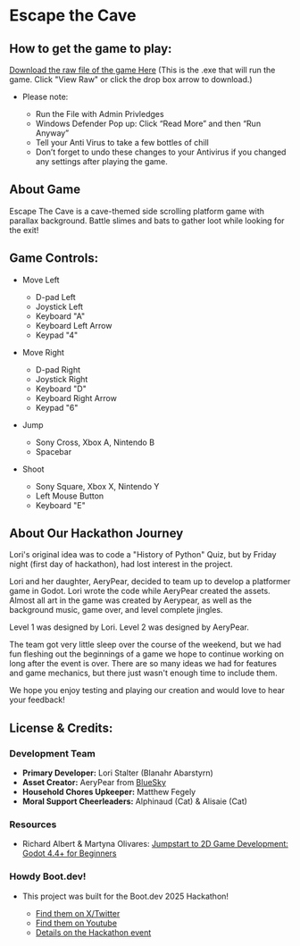 <h1>Escape the Cave</h1>
<linebreak></linebreak>
<h2>How to get the game to play:</h2>
<a href="https://github.com/BlanahrAbarstyrn/EscapeTheCave/blob/main/game-exe/EscapeTheCave.exe">Download the raw file of the game Here</a> (This is the .exe that will run the game. Click "View Raw" or click the drop box arrow to download.)
<ul>
<li>Please note:</li>
<ul>
<li>Run the File with Admin Privledges</li>
<li>Windows Defender Pop up: Click “Read More” and then “Run Anyway”</li>
<li>Tell your Anti Virus to take a few bottles of chill</li>
<li>Don’t forget to undo these changes to your Antivirus if you changed any settings after playing the game.</li>
</ul>
</ul>
<linebreak></linebreak>
<h2>About Game</h2>
<p>Escape The Cave is a cave-themed side scrolling platform game with parallax background. Battle slimes and bats to gather loot while looking for the exit!</p>
<linebreak></linebreak>
<h2>Game Controls:</h2>
<ul>
<li>Move Left</li>
<ul>
  <li>D-pad Left</li>
  <li>Joystick Left</li>
  <li>Keyboard "A"</li>
  <li>Keyboard Left Arrow</li>
  <li>Keypad "4"</li>
</ul>
</ul>
<ul>
<li>Move Right</li>
<ul>
  <li>D-pad Right</li>
  <li>Joystick Right</li>
  <li>Keyboard "D"</li>
  <li>Keyboard Right Arrow</li>
  <li>Keypad "6"</li>
</ul>
</ul>
<ul>
  <li>Jump</li>
  <ul>
    <li>Sony Cross, Xbox A, Nintendo B</li>
    <li>Spacebar</li>
  </ul>
</ul>
<ul>
  <li>Shoot</li>
  <ul>
    <li>Sony Square, Xbox X, Nintendo Y</li>
    <li>Left Mouse Button</li>
    <li>Keyboard "E"</li>
  </ul>
</ul>

<h2>About Our Hackathon Journey</h2>
<p>Lori's original idea was to code a "History of Python" Quiz, but by Friday night (first day of hackathon), had lost interest in the project.</p>
<p>Lori and her daughter, AeryPear, decided to team up to develop a platformer game in Godot. Lori wrote the code while AeryPear created the assets. Almost all art in the game was created by Aerypear, as well as the background music, game over, and level complete jingles.</p>
<p>Level 1 was designed by Lori. Level 2 was designed by AeryPear.</p>
<p>The team got very little sleep over the course of the weekend, but we had fun fleshing out the beginnings of a game we hope to continue working on long after the event is over. There are so many ideas we had for features and game mechanics, but there just wasn't enough time to include them.</p>
<p>We hope you enjoy testing and playing our creation and would love to hear your feedback!</p>
<linebreak></linebreak>
<h2>License & Credits:</h2>
<h3>Development Team</h3>
<ul>
  <li><b>Primary Developer:</b> Lori Stalter (Blanahr Abarstyrn)</li>
  <li><b>Asset Creator:</b> AeryPear from <a href="https://bsky.app/profile/aerypear.bsky.social">BlueSky</a></li>
  <li><b>Household Chores Upkeeper:</b> Matthew Fegely</li>
  <li><b>Moral Support Cheerleaders:</b> Alphinaud (Cat) & Alisaie (Cat)</li>
</ul>
<h3>Resources</h3>
<ul>
  <li>Richard Albert & Martyna Olivares: <a href="https://www.udemy.com/course/jumpstart-to-2d-game-development-godot-4-for-beginners/">Jumpstart to 2D Game Development: Godot 4.4+ for Beginners</a></li>
</ul>
<h3>Howdy Boot.dev!</h3>
<ul>
  <li>This project was built for the Boot.dev 2025 Hackathon!</li>
  <ul>
    <li><a href="https://x.com/bootdotdev">Find them on X/Twitter</a></li>
    <li><a href="https://www.youtube.com/@bootdotdev">Find them on Youtube</a></li>
    <li><a href="https://blog.boot.dev/news/hackathon-2025/">Details on the Hackathon event</a></li>
  </ul>
</ul>
